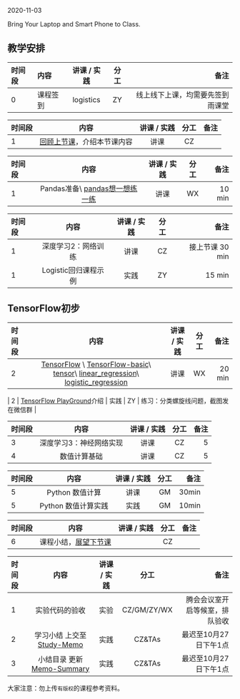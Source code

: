 2020-11-03

Bring Your Laptop  and Smart Phone to Class. 

## 教学安排

|时间段  |  内容    | 讲课 / 实践     |  分工  |  备注       |
| :----  |   :----   |   :----:    |    :----:    | ---: |
|   0   |  课程签到     |  logistics   |     ZY     |   线上线下上课，均需要先签到雨课堂     |

|时间段 |  内容    | 讲课 / 实践     |  分工  |  备注       |
| :--- |   :-------:    |   :----:    |    :----:    | ---: |
|   1  |  [回顾上节课](../WW7/WW7-Plan.md)，介绍本节课内容     |  讲课    |     CZ     |      |


| 时间段 |           内容            | 讲课 / 实践 | 分工  | 备注 |
| :----- | :---------------: | :---------: | :----: | ---: |
|    1   |  Pandas准备\ [pandas想一想练一练](../../../Computing/Algorithm/pandas课上练习.ipynb)  |    讲课     |  WX  |  10 min   |


| 时间段 |           内容            | 讲课 / 实践 | 分工  | 备注 |
| :----- | :---------------------: | :---------: | :---: | ---: |
|    1   | 深度学习2：网络训练   |    讲课     |  CZ   |  接上节课 30 min   |
|    1   | Logistic回归课程示例   |   实践     |  ZY   |  15 min   |


## TensorFlow初步

| 时间段 |           内容            | 讲课 / 实践 | 分工  | 备注 |
| :----- | :-------------------------: | :---------: | :---: | ---: |
|    2   | [TensorFlow](http://tensorflow.google.cn) \ [TensorFlow-basic](2tensorflow-basic.pdf)\ [tensor](../../../Computing/Algorithm/TensorFlow2/learnTensorFlow2/notebooks/1_Introduction/basic_operations.ipynb)\ [linear_regression](../../../Computing/Algorithm/TensorFlow2/learnTensorFlow2/notebooks/2_BasicModels/linear_regression.ipynb)\ [logistic_regression](../../../Computing/Algorithm/TensorFlow2/learnTensorFlow2/notebooks/2_BasicModels/logistic_regression.ipynb)|    讲课     |  WX   |   20 min|

|    2   | [TensorFlow PlayGround](https://playground.tensorflow.org/)介绍  |  实践   |  ZY  |  练习：分类螺旋线问题，截图发在微信群   |


| 时间段 |      内容        | 讲课 / 实践 | 分工  | 备注 |
| :----- | :---------------------: | :---------: | :---: | ---: |
|    3   | 深度学习3：神经网络实现   |    讲课     |  CZ   |   5   |
|    4   | 数值计算基础   |    讲课     |  CZ   |    5  |


| 时间段 |       内容         | 讲课 / 实践 | 分工  | 备注 |
| :----- | :----------------: | :---------: | :---: | ---: |
|    5   | Python 数值计算   |    讲课     |  GM   |  30min    |
|    5   | Python 数值计算实践   |    实践     |  GM   |   10min   |


|时间段  |  内容    | 讲课 / 实践  |  分工  |  备注       |
| :---  |  :------:  | :----:  |    :----:    | ---: |
|   6  |  课程小结，[展望下节课](../WW9/WW9-Plan.md)       |     |  CZ |   |


|时间段     |  内容    | 讲课 / 实践     |  分工  | 备注       |
| :---      |   :-------:    |   :----:    |    :----:    |       ---: |
|   1      | 实验代码的验收     |  实验   |     CZ/GM/ZY/WX     |    腾会会议室开启等候室，排队验收     |
|   2      | 学习小结 上交至[Study-Memo](../../Memos/Study-Memo)    |  实践    |     CZ&TAs     |   最迟至10月27日下午1点      |
|   3      | 小结目录 更新 [Memo-Summary](../../Memos/Memo-Summary)  |  实践    |     CZ&TAs     |   最迟至10月27日下午1点      |

大家注意：勿上传``有版权``的课程参考资料。
